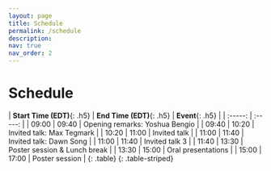 ```yaml
---
layout: page
title: Schedule
permalink: /schedule
description:
nav: true
nav_order: 2
---
```


# Schedule

| **Start Time (EDT)**{: .h5} | **End Time (EDT)**{: .h5} | **Event**{: .h5} |
| :-----:   | :-----: |
| 09:00 | 09:40 | Opening remarks: Yoshua Bengio |
| 09:40 | 10:20 | Invited talk: Max Tegmark |
| 10:20 | 11:00 | Invited talk |
| 11:00 | 11:40 | Invited talk: Dawn Song |
| 11:00 | 11:40 | Invited talk 3 |
| 11:40 | 13:30 | Poster session & Lunch break |
| 13:30 | 15:00 | Oral presentations |
| 15:00 | 17:00 | Poster session |
{: .table}
{: .table-striped}


